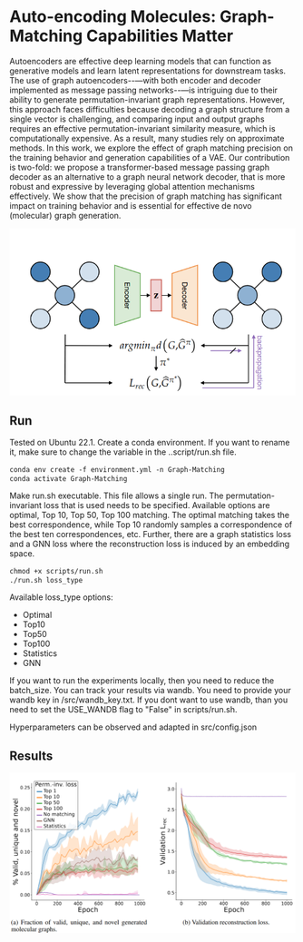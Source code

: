 # Auto-encoding Molecules: Graph-Matching Capabilities Matter
Autoencoders are effective deep learning models that can function as generative models and learn latent representations for downstream tasks. The use of graph autoencoders--—with both encoder and decoder implemented as message passing networks--—is intriguing due to their ability to generate permutation-invariant graph representations. However, this approach faces difficulties because decoding a graph structure from a single vector is challenging, and comparing input and output graphs requires an effective permutation-invariant similarity measure, which is computationally expensive. As a result, many studies rely on approximate methods. In this work, we explore the effect of graph matching precision on the training behavior and generation capabilities of a VAE.
Our contribution is two-fold: we propose a transformer-based message passing graph decoder as an alternative to a graph neural network decoder, that is more robust and expressive by leveraging global attention mechanisms effectively. We show that the precision of graph matching has significant impact on training behavior and is essential for effective de novo (molecular) graph generation.

<img src="graph_matching.png" width="700"/>


## Run
Tested on Ubuntu 22.1. Create a conda environment. If you want to rename it, make sure to change the variable in the ..script/run.sh file.
```console
conda env create -f environment.yml -n Graph-Matching
conda activate Graph-Matching
```
Make run.sh executable. This file allows a single run. The permutation-invariant loss that is used needs to be specified. Available options are optimal, Top 10, Top 50, Top 100 matching. The optimal matching takes the best correspondence, while Top 10 randomly samples a correspondence of the best ten correspondences, etc. Further, there are a graph statistics loss and a GNN loss where the reconstruction loss is induced by an embedding space.
```console
chmod +x scripts/run.sh
./run.sh loss_type
```
Available loss_type options:
- Optimal
- Top10
- Top50
- Top100
- Statistics
- GNN

If you want to run the experiments locally, then you need to reduce the batch_size. You can track your results via wandb. You need to provide your wandb key in /src/wandb_key.txt. If you dont want to use wandb, than you need to set the USE_WANDB flag to "False" in scripts/run.sh.  

Hyperparameters can be observed and adapted in src/config.json

## Results

<img src="Results.png" width="800"/>
